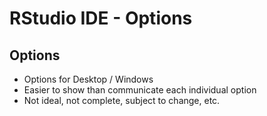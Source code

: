 # RStudio IDE - Options

## Options

- Options for Desktop / Windows
- Easier to show than communicate each individual option
- Not ideal, not complete, subject to change, etc. 
